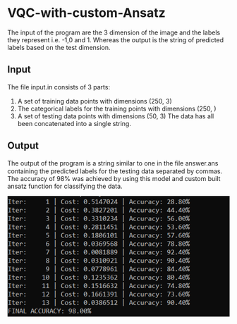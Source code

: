 # VQC-with-custom-Ansatz

The input of the program are the 3 dimension of the image and the labels they represent i.e. -1,0 and 1.
Whereas the output is the string of predicted labels based on the test dimension.  

## Input
The ﬁle input.in consists of 3 parts:
1. A set of training data points with dimensions (250, 3)
2. The categorical labels for the training points with dimensions (250, )
3. A set of testing data points with dimensions (50, 3)
The data has all been concatenated into a single string. 

## Output
The output of the program is a string similar to one in the ﬁle answer.ans containing the predicted labels for the testing data separated by commas.
The accuracy of 98% was achieved by using this model and custom built ansatz function for classifying the data.

![OUTPUT](VQC_output.PNG?raw=true "Title")
